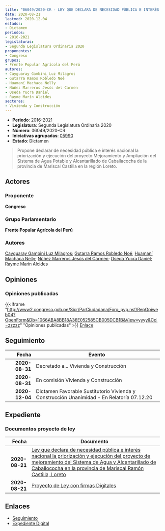 ```yaml
---
title: "06049/2020-CR - LEY QUE DECLARA DE NECESIDAD PÚBLICA E INTERÉS NACIONAL LA PRIORIZACIÓN Y EJECUCIÓN DEL PROYECTO DE MEJORAMIENTO DEL SISTEMA DE AGUA Y ALCANTARILLADO DE CABALLACOCHA EN LA PROVINCIA MARISCAL RAMÓN CASTILLA DE LORETO"
date: 2020-08-21
lastmod: 2020-12-04
estados:
- Dictamen
periodos:
- 2016-2021
legislaturas:
- Segunda Legislatura Ordinaria 2020
proponentes:
- Congreso
grupos:
- Frente Popular Agrícola del Perú
autores:
- Cayguaray Gambini Luz Milagros
- Gutarra Ramos Robledo Noé
- Huamaní Machaca Nelly
- Núñez Marreros Jesús del Carmen
- Oseda Yucra Daniel
- Rayme Marín Alcides
sectores:
- Vivienda y Construcción
---
```

- **Periodo**: 2016-2021
- **Legislatura**: Segunda Legislatura Ordinaria 2020
- **Número**: 06049/2020-CR
- **Iniciativas agrupadas**: [05990](../../05900/05990)
- **Estado**: Dictamen

> Propone declarar de necesidad pública e interés nacional la priorización y ejecución del proyecto Mejoramiento y Ampliación del Sistema de Agua Potable y Alcantarillado de Caballacocha de la provincia de Mariscal Castilla en la región Loreto.


## Actores

### Proponente

**Congreso**

### Grupo Parlamentario

**Frente Popular Agrícola del Perú**

### Autores

[Cayguaray Gambini Luz Milagros](mailto:mailto:lcayguaray@congreso.gob.pe); [Gutarra Ramos Robledo Noé](mailto:mailto:rgutarra@congreso.gob.pe); [Huamaní Machaca Nelly](mailto:mailto:nhuamani@congreso.gob.pe); [Núñez Marreros Jesús del Carmen](mailto:mailto:jnunez@congreso.gob.pe); [Oseda Yucra Daniel](mailto:mailto:doseday@congreso.gob.pe); [Rayme Marín Alcides](mailto:mailto:arayme@congreso.gob.pe)

## Opiniones

### Opiniones publicadas

{{<iframe "http://www2.congreso.gob.pe/Sicr/ParCiudadana/Foro_pvp.nsf/RepOpiweb04?OpenForm&Db=1066ABA8BB18A36E052585CB005DCB1B&View=yyyy&Col=zzzzz" "Opiniones publicadas" >}}
[Enlace](http://www2.congreso.gob.pe/Sicr/ParCiudadana/Foro_pvp.nsf/RepOpiweb04?OpenForm&Db=1066ABA8BB18A36E052585CB005DCB1B&View=yyyy&Col=zzzzz)


## Seguimiento

| Fecha | Evento |
|------:|--------|
| **2020-08-31** | Decretado a... Vivienda y Construcción |
| **2020-08-31** | En comisión Vivienda y Construcción |
| **2020-12-04** | Dictamen Favorable Sustitutorio Vivienda y Construcción Unanimidad - En Relatoría 07.12.20 |

## Expediente

### Documentos proyecto de ley

| Fecha | Documento |
|------:|-----------|
| **2020-08-21** | [Ley que declara de necesidad pública e interés nacional la priorización y ejecución del proyecto de mejoramiento del Sistema de Agua y Alcantarillado de Caballococha en la provincia de Mariscal Ramón Castilla, Loreto](http://www.leyes.congreso.gob.pe/Documentos/2016_2021/Proyectos_de_Ley_y_de_Resoluciones_Legislativas/PL06049-20200821.pdf) |
| **2020-08-21** | [Proyecto de Ley con firmas Digitales](http://www.leyes.congreso.gob.pe/Documentos/2016_2021/Proyectos_de_Ley_y_de_Resoluciones_Legislativas/Proyectos_Firmas_digitales/PL06049.pdf) |

## Enlaces

- [Seguimiento](http://www2.congreso.gob.pe/Sicr/TraDocEstProc/CLProLey2016.nsf/f7fff46988ca05b1052578e100829cc7/fb9c49a8b34c2cf3052585cb00694f91?OpenDocument)
- [Expediente Digital](http://www2.congreso.gob.pe/Sicr/TraDocEstProc/Expvirt_2011.nsf/visbusqptramdoc1621/06049?opendocument)

